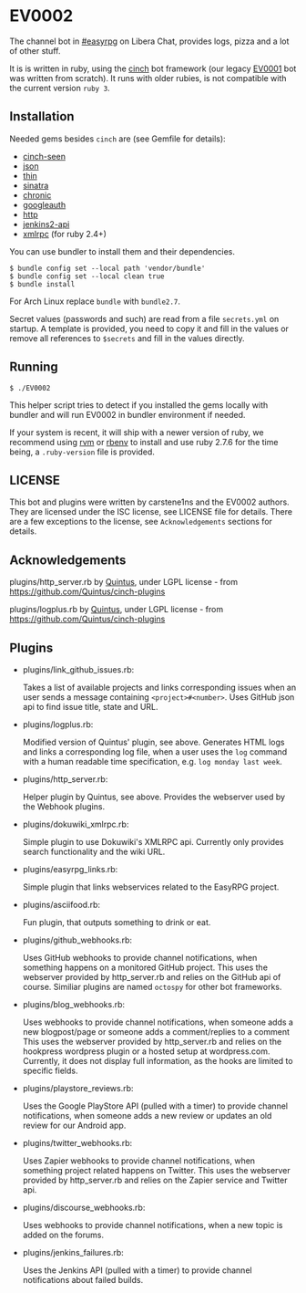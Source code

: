 # EV0002

The channel bot in [#easyrpg][webchat] on Libera Chat, provides logs, pizza and
a lot of other stuff.

It is is written in ruby, using the [cinch][cinch] bot framework (our legacy
[EV0001][ev0001] bot was written from scratch). It runs with older rubies, is
not compatible with the current version `ruby 3`.

## Installation

Needed gems besides `cinch` are (see Gemfile for details):

 * [cinch-seen][cinch-seen]
 * [json][json]
 * [thin][thin]
 * [sinatra][sinatra]
 * [chronic][chronic]
 * [googleauth][googleauth]
 * [http][http]
 * [jenkins2-api][jenkins2-api]
 * [xmlrpc][xmlrpc] (for ruby 2.4+)

You can use bundler to install them and their dependencies.

    $ bundle config set --local path 'vendor/bundle'
    $ bundle config set --local clean true
    $ bundle install

For Arch Linux replace `bundle` with `bundle2.7`.

Secret values (passwords and such) are read from a file `secrets.yml` on startup.
A template is provided, you need to copy it and fill in the values or remove all
references to `$secrets` and fill in the values directly.

## Running

    $ ./EV0002

This helper script tries to detect if you installed the gems locally with bundler and
will run EV0002 in bundler environment if needed.

If your system is recent, it will ship with a newer version of ruby, we recommend
using [rvm][rvm] or [rbenv][rbenv] to install and use ruby 2.7.6 for the time being,
a `.ruby-version` file is provided.

## LICENSE

This bot and plugins were written by carstene1ns and the EV0002 authors.
They are licensed under the ISC license, see LICENSE file for details.
There are a few exceptions to the license, see `Acknowledgements` sections for details.

## Acknowledgements

plugins/http_server.rb by [Quintus][quintus], under LGPL license - from
https://github.com/Quintus/cinch-plugins

plugins/logplus.rb by [Quintus][quintus], under LGPL license - from
https://github.com/Quintus/cinch-plugins

## Plugins

 * plugins/link_github_issues.rb:

   Takes a list of available projects and links corresponding issues when an user sends a
   message containing `<project>#<number>`. Uses GitHub json api to find issue title,
   state and URL.

 * plugins/logplus.rb:

   Modified version of Quintus' plugin, see above. Generates HTML logs and links a
   corresponding log file, when a user uses the `log` command with a human readable time
   specification, e.g. `log monday last week`.

 * plugins/http_server.rb:

   Helper plugin by Quintus, see above. Provides the webserver used by the Webhook plugins.

 * plugins/dokuwiki_xmlrpc.rb:

   Simple plugin to use Dokuwiki's XMLRPC api. Currently only provides search
   functionality and the wiki URL.

 * plugins/easyrpg_links.rb:

   Simple plugin that links webservices related to the EasyRPG project.

 * plugins/asciifood.rb:

   Fun plugin, that outputs something to drink or eat.

 * plugins/github_webhooks.rb:

   Uses GitHub webhooks to provide channel notifications, when something happens on a
   monitored GitHub project. This uses the webserver provided by http_server.rb and
   relies on the GitHub api of course. Similiar plugins are named `octospy` for other
   bot frameworks.

 * plugins/blog_webhooks.rb:

   Uses webhooks to provide channel notifications, when someone adds a new blogpost/page
   or someone adds a comment/replies to a comment  This uses the webserver provided by
   http_server.rb and relies on the hookpress wordpress plugin or a hosted setup at
   wordpress.com. Currently, it does not display full information, as the hooks are
   limited to specific fields.

 * plugins/playstore_reviews.rb:

   Uses the Google PlayStore API (pulled with a timer) to provide channel notifications,
   when someone adds a new review or updates an old review for our Android app.

 * plugins/twitter_webhooks.rb:

   Uses Zapier webhooks to provide channel notifications, when something project related
   happens on Twitter. This uses the webserver provided by http_server.rb and
   relies on the Zapier service and Twitter api.

 * plugins/discourse_webhooks.rb:

   Uses webhooks to provide channel notifications, when a new topic is added on the forums.

 * plugins/jenkins_failures.rb:

   Uses the Jenkins API (pulled with a timer) to provide channel notifications about
   failed builds.

[webchat]: https://kiwiirc.com/nextclient/#ircs://irc.libera.chat/#easyrpg?nick=rpgguest??
[cinch]: https://github.com/cinchrb/cinch
[ev0001]: https://github.com/EasyRPG/EV0001
[cinch-seen]: https://github.com/bhaberer/cinch-seen
[cinch-identify]: https://github.com/cinchrb/cinch-identify
[json]: http://flori.github.io/json/
[thin]: http://code.macournoyer.com/thin/
[sinatra]: http://sinatrarb.com/
[chronic]: https://github.com/mojombo/chronic
[http]: https://github.com/httprb/http
[googleauth]: https://github.com/google/google-auth-library-ruby
[jenkins2-api]: https://github.com/yitsushi/jenkins2-api
[xmlrpc]: https://github.com/ruby/xmlrpc
[rvm]: https://rvm.io
[rbenv]: https://github.com/rbenv/rbenv
[quintus]: https://github.com/Quintus
